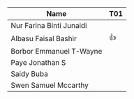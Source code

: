 |Name                              |T01|
|----------------------------------|---|
|Nur Farina Binti Junaidi          |   |
|Albasu Faisal Bashir              | 👍 |
|Borbor Emmanuel T-Wayne           |   |
|Paye Jonathan S                   |   |
|Saidy Buba                        |   |
|Swen Samuel Mccarthy              |   |
